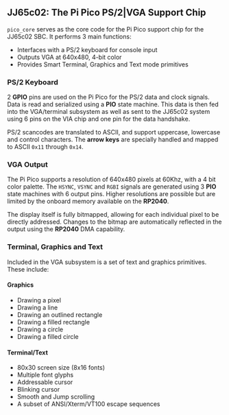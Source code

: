 
## JJ65c02: The Pi Pico PS/2|VGA Support Chip

`pico_core` serves as the core code for the Pi Pico support chip for
the JJ65c02 SBC. It performs 3 main functions:

* Interfaces with a PS/2 keyboard for console input
* Outputs VGA at 640x480, 4-bit color
* Provides Smart Terminal, Graphics and Text mode primitives

### PS/2 Keyboard

2 __GPIO__ pins are used on the Pi Pico for the PS/2 data and clock signals. Data is
read and serialized using a __PIO__ state machine. This data is then fed into the
VGA/terminal subsystem as well as sent to the JJ65c02 system using 6 pins on
the VIA chip and one pin for the data handshake.

PS/2 scancodes are translated to ASCII, and support uppercase, lowercase and
control characters. The __arrow keys__ are specially handled and mapped
to ASCII `0x11` through `0x14`. 

### VGA Output

The Pi Pico supports a resolution of 640x480 pixels at 60Khz, with a 4 bit
color palette. The `HSYNC`, `VSYNC` and `RGBI` signals are generated using
3 __PIO__ state machines with 6 output pins. Higher resolutions are possible
but are limited by the onboard memory available on the __RP2040__.

The display itself is fully bitmapped, allowing for each individual pixel
to be directly addressed.  Changes to the bitmap are automatically reflected
in the output using the __RP2040__ DMA capability.

### Terminal, Graphics and Text

Included in the VGA subsystem is a set of text and graphics primitives. These include:

#### Graphics

* Drawing a pixel
* Drawing a line
* Drawing an outlined rectangle
* Drawing a filled rectangle
* Drawing a circle
* Drawing a filled circle

#### Terminal/Text

* 80x30 screen size (8x16 fonts)
* Multiple font glyphs
* Addressable cursor
* Blinking cursor
* Smooth and Jump scrolling
* A subset of ANSI/Xterm/VT100 escape sequences
